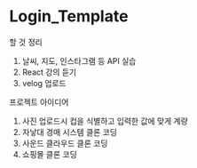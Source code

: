 ﻿# Login_Template

할 것 정리

1. 날씨, 지도, 인스타그램 등 API 실습
2. React 강의 듣기
3. velog 업로드

프로젝트 아이디어

1. 사진 업로드시 컵을 식별하고 입력한 값에 맞게 계량
2. 자낳대 경매 시스템 클론 코딩
3. 사운드 클라우드 클론 코딩
4. 쇼핑몰 클론 코딩
